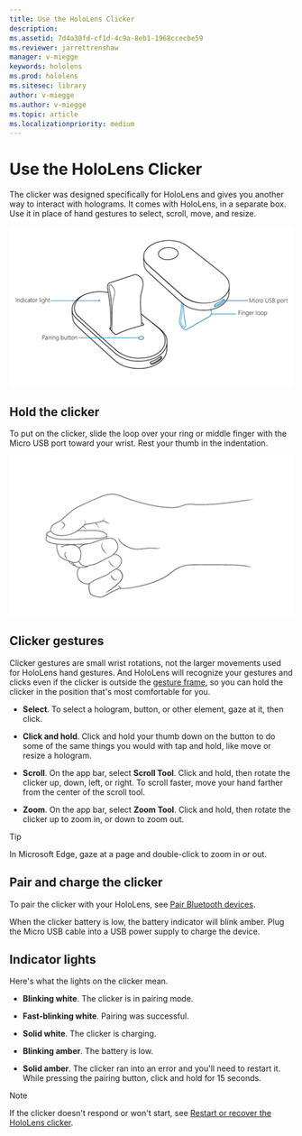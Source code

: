 ```yaml
---
title: Use the HoloLens Clicker
description:  
ms.assetid: 7d4a30fd-cf1d-4c9a-8eb1-1968ccecbe59
ms.reviewer: jarrettrenshaw
manager: v-miegge
keywords: hololens
ms.prod: hololens
ms.sitesec: library
author: v-miegge
ms.author: v-miegge
ms.topic: article
ms.localizationpriority: medium
---
```


# Use the HoloLens Clicker

The clicker was designed specifically for HoloLens and gives you another way to interact with holograms. It comes with HoloLens, in a separate box. Use it in place of hand gestures to select, scroll, move, and resize.

![The HoloLens Clicker](images/use-hololens-clicker-1.png)

## Hold the clicker

To put on the clicker, slide the loop over your ring or middle finger with the Micro USB port toward your wrist. Rest your thumb in the indentation.

![How to hold the Clicker](images/use-hololens-clicker-2.png)

## Clicker gestures

Clicker gestures are small wrist rotations, not the larger movements used for HoloLens hand gestures. And HoloLens will recognize your gestures and clicks even if the clicker is outside the [gesture frame](https://support.microsoft.com/help/12644), so you can hold the clicker in the position that's most comfortable for you​.

- **Select**. To select a hologram, button, or other element, gaze at it, then click.

- **Click and hold**. Click and hold your thumb down on the button to do some of the same things you would with tap and hold, like move or resize a hologram.

- **Scroll**. On the app bar, select **Scroll Tool**. Click and hold, then rotate the clicker up, down, left, or right. To scroll faster, move your hand farther from the center of the scroll tool.

- **Zoom**. On the app bar, select **Zoom Tool**. Click and hold, then rotate the clicker up to zoom in, or down to zoom out.

>[!TIP]
>In Microsoft Edge, gaze at a page and double-click to zoom in or out.

## Pair and charge the clicker

To pair the clicker with your HoloLens, see [Pair Bluetooth devices](https://support.microsoft.com/help/12636).

When the clicker battery is low, the battery indicator will blink amber. Plug the Micro USB cable into a USB power supply to charge the device.

## Indicator lights

Here's what the lights on the clicker mean.

- **Blinking white**. The clicker is in pairing mode.

- **Fast-blinking white**. Pairing was successful.

- **Solid white**. The clicker is charging.

- **Blinking amber**. The battery is low.

- **Solid amber**. The clicker ran into an error and you'll need to restart it. While pressing the pairing button, click and hold for 15 seconds.

>[!NOTE]
>If the clicker doesn't respond or won't start, see [Restart or recover the HoloLens clicker](https://support.microsoft.com/help/15555/hololens-restart-or-recover-the-hololens-clicker).
